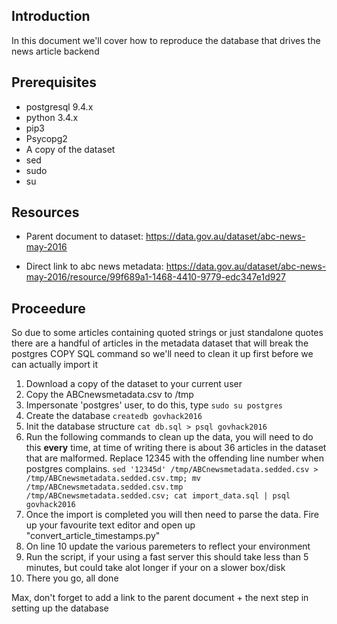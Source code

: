 ## Introduction
In this document we'll cover how to reproduce the database that drives the news article backend

## Prerequisites
- postgresql 9.4.x
- python 3.4.x
- pip3
- Psycopg2
- A copy of the dataset
- sed
- sudo
- su

## Resources
- Parent document to dataset: 
https://data.gov.au/dataset/abc-news-may-2016

- Direct link to abc news metadata:
https://data.gov.au/dataset/abc-news-may-2016/resource/99f689a1-1468-4410-9779-edc347e1d927

## Proceedure
So due to some articles containing quoted strings or just standalone quotes there are a handful of articles in the metadata dataset that will break the postgres COPY SQL command so we'll need to clean it up first before we can actually import it

1. Download a copy of the dataset to your current user
2. Copy the ABCnewsmetadata.csv to /tmp
3. Impersonate 'postgres' user, to do this, type `sudo su postgres`
4. Create the database `createdb govhack2016`
5. Init the database structure `cat db.sql > psql govhack2016`
6. Run the following commands to clean up the data, you will need to do this **every** time, at time of writing there is about 36 articles in the dataset that are malformed. Replace 12345 with the offending line number when postgres complains.
  `sed '12345d' /tmp/ABCnewsmetadata.sedded.csv > /tmp/ABCnewsmetadata.sedded.csv.tmp; mv /tmp/ABCnewsmetadata.sedded.csv.tmp /tmp/ABCnewsmetadata.sedded.csv; cat import_data.sql | psql govhack2016`
7. Once the import is completed you will then need to parse the data. Fire up your favourite text editor and open up "convert_article_timestamps.py"
8. On line 10 update the various paremeters to reflect your environment
9. Run the script, if your using a fast server this should take less than 5 minutes, but could take alot longer if your on a slower box/disk
10. There you go, all done

Max, don't forget to add a link to the parent document + the next step in setting up the database
